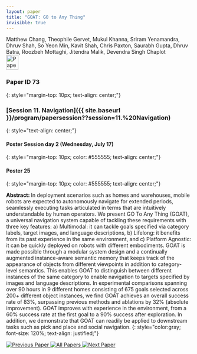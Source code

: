 ```yaml
---
layout: paper
title: "GOAT: GO to Any Thing"
invisible: true
---
```

<div class="paper-authors">
<div class="paper-author-box">
    <div class="paper-author-name">Matthew Chang, Theophile Gervet, Mukul Khanna, Sriram Yenamandra, Dhruv Shah, So Yeon Min, Kavit Shah, Chris Paxton, Saurabh Gupta, Dhruv Batra, Roozbeh Mottaghi, Jitendra Malik, Devendra Singh Chaplot</div>
    <div class="paper-author-uni"></div>
</div>

</div><div class="paper-pdf">
<div> <a href="http://www.roboticsproceedings.org/rss19/p73.pdf"><img src="{{ site.baseurl }}/images/paper_link.png" alt="Paper Website" width = "33"  height = "40"/></a> </div>
</div>

### Paper ID 73
{: style="margin-top: 10px; text-align: center;"}

### [Session 11. Navigation]({{ site.baseurl }}/program/papersession??session=11.%20Navigation)
{: style="text-align: center;"}

#### Poster Session day 2 (Wednesday, July 17)
{: style="margin-top: 10px; color: #555555; text-align: center;"}

#### Poster 25
{: style="margin-top: 10px; color: #555555; text-align: center;"}

<b style="color: black;">Abstract: </b>In deployment scenarios such as homes and warehouses, mobile robots are expected to autonomously navigate for extended periods, seamlessly executing tasks articulated in terms that are intuitively understandable by human operators.
 We present GO To Any Thing (GOAT), a universal navigation system capable of tackling these requirements with three key features: a) Multimodal: it can tackle goals specified via category labels, target images, and language descriptions, b) Lifelong: it benefits from its past experience in the same environment, and c) Platform Agnostic: it can be quickly deployed on robots with different embodiments. 
 GOAT is made possible through a modular system design and a continually augmented instance-aware semantic memory that keeps track of the appearance of objects from different viewpoints in addition to category-level semantics.
 This enables GOAT to distinguish between different instances of the same category to enable navigation to targets specified by images and language descriptions.
 In experimental comparisons spanning over 90 hours in 9 different homes consisting of 675 goals selected across 200+ different object instances, we find GOAT achieves an overall success rate of 83%, surpassing previous methods and ablations by 32% (absolute improvement). 
 GOAT improves with experience in the environment, from a 60% success rate at the first goal to a 90% success after exploration. 
 In addition, we demonstrate that GOAT can readily be applied to downstream tasks such as pick and place and social navigation.
{: style="color:gray; font-size: 120%; text-align: justified;"}


<div class="paper-menu">
<a href="{{ site.baseurl }}/program/papers/072/"> <img src="{{ site.baseurl }}/images/previous_paper_icon.png" alt="Previous Paper" title="Previous Paper"/> </a>
<a href="{{ site.baseurl }}/program/papers"><img src="{{ site.baseurl }}/images/overview_icon.png" alt="All Papers" title="All Papers"/> </a>
<a href="{{ site.baseurl }}/program/papers/074/"> <img src="{{ site.baseurl }}/images/next_paper_icon.png" alt="Next Paper" title="Next Paper"/> </a>

</div>
